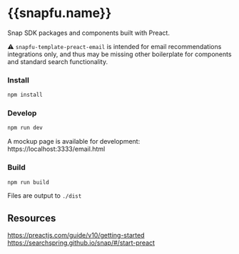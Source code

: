 # {{snapfu.name}}

Snap SDK packages and components built with Preact.

:warning: `snapfu-template-preact-email` is intended for email recommendations integrations only, and thus may be missing other boilerplate for components and standard search functionality.

### Install

```bash
npm install
```

### Develop

```bash
npm run dev
```

A mockup page is available for development:
https://localhost:3333/email.html

### Build

```bash
npm run build
```

Files are output to `./dist`

## Resources

https://preactjs.com/guide/v10/getting-started  
https://searchspring.github.io/snap/#/start-preact
